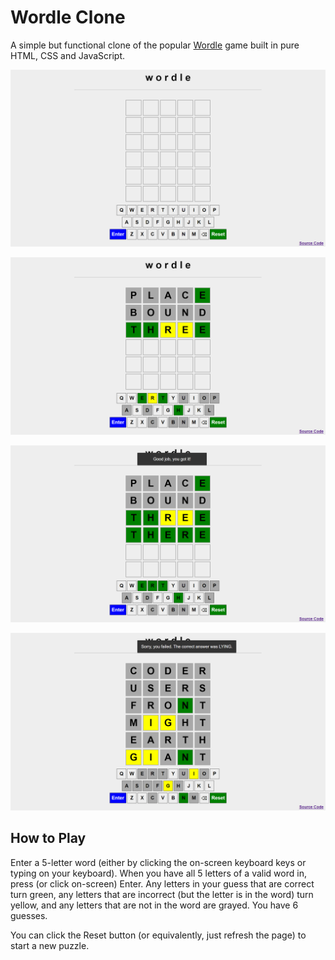 # Wordle Clone

A simple but functional clone of the popular [Wordle](https://en.wikipedia.org/wiki/Wordle) game built in pure HTML, CSS and JavaScript.

![This is an image](demo_homepage.png)

![This is an image](demo_progress.png)

![This is an image](demo_correct.png)

![This is an image](demo_failed.png)


## How to Play

Enter a 5-letter word (either by clicking the on-screen keyboard keys or typing on your keyboard). When you have all 5 letters of a valid word in, press (or click on-screen) Enter. Any letters in your guess that are correct turn green, any letters that are incorrect (but the letter is in the word) turn yellow, and any letters that are not in the word are grayed. You have 6 guesses.

You can click the Reset button (or equivalently, just refresh the page) to start a new puzzle.
